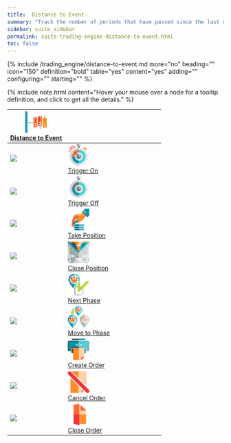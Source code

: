 ```yaml
---
title:  Distance to Event
summary: "Track the number of periods that have passed since the last occurrence of each type of event. On this page: Trigger On, Trigger Off, Take Position, Close Position, Next Phase, Move to Phase, Create Order, Cancel Order, Close Order."
sidebar: suite_sidebar
permalink: suite-trading-engine-distance-to-event.html
toc: false
---
```


{% include /trading_engine/distance-to-event.md more="no" heading="" icon="150" definition="bold" table="yes" content="yes" adding="" configuring="" starting="" %}

{% include note.html content="Hover your mouse over a node for a tooltip definition, and click to get all the details." %}

<table class='hierarchyTable'><thead><tr><th><a href='#distance-to-event' data-toggle='tooltip' data-original-title='{{site.data.trading_engine.distance_to_event}}'><img src='images/icons/nodes/png50/distance-to-event.png' /><br />Distance to Event</a></th><th></th><th></th><th></th><th></th><th></th><th></th><th></th><th></th><th></th></tr></thead><tbody>
<tr><td><img src='images/icons/various/png/tree-connector-fork.png' /></td><td><a href='#trigger-on' data-toggle='tooltip' data-original-title='{{site.data.trading_engine.trigger_on}}'><img src='images/icons/nodes/png50/trigger-on.png' /><br />Trigger On</a></td><td></td><td></td><td></td><td></td><td></td><td></td><td></td><td></td></tr>
<tr><td><img src='images/icons/various/png/tree-connector-fork.png' /></td><td><a href='#trigger-off' data-toggle='tooltip' data-original-title='{{site.data.trading_engine.trigger_off}}'><img src='images/icons/nodes/png50/trigger-off.png' /><br />Trigger Off</a></td><td></td><td></td><td></td><td></td><td></td><td></td><td></td><td></td></tr>
<tr><td><img src='images/icons/various/png/tree-connector-fork.png' /></td><td><a href='#take-position' data-toggle='tooltip' data-original-title='{{site.data.trading_engine.take_position}}'><img src='images/icons/nodes/png50/take-position.png' /><br />Take Position</a></td><td></td><td></td><td></td><td></td><td></td><td></td><td></td><td></td></tr>
<tr><td><img src='images/icons/various/png/tree-connector-fork.png' /></td><td><a href='#close-position' data-toggle='tooltip' data-original-title='{{site.data.trading_engine.close_position}}'><img src='images/icons/nodes/png50/close-position.png' /><br />Close Position</a></td><td></td><td></td><td></td><td></td><td></td><td></td><td></td><td></td></tr>
<tr><td><img src='images/icons/various/png/tree-connector-fork.png' /></td><td><a href='#next-phase' data-toggle='tooltip' data-original-title='{{site.data.trading_engine.next_phase}}'><img src='images/icons/nodes/png50/next-phase.png' /><br />Next Phase</a></td><td></td><td></td><td></td><td></td><td></td><td></td><td></td><td></td></tr>
<tr><td><img src='images/icons/various/png/tree-connector-fork.png' /></td><td><a href='#move-to-phase' data-toggle='tooltip' data-original-title='{{site.data.trading_engine.move_to_phase}}'><img src='images/icons/nodes/png50/move-to-phase.png' /><br />Move to Phase</a></td><td></td><td></td><td></td><td></td><td></td><td></td><td></td><td></td></tr>
<tr><td><img src='images/icons/various/png/tree-connector-fork.png' /></td><td><a href='#create-order' data-toggle='tooltip' data-original-title='{{site.data.trading_engine.create_order}}'><img src='images/icons/nodes/png50/create-order.png' /><br />Create Order</a></td><td></td><td></td><td></td><td></td><td></td><td></td><td></td><td></td></tr>
<tr><td><img src='images/icons/various/png/tree-connector-fork.png' /></td><td><a href='#cancel-order' data-toggle='tooltip' data-original-title='{{site.data.trading_engine.cancel_order}}'><img src='images/icons/nodes/png50/cancel-order.png' /><br />Cancel Order</a></td><td></td><td></td><td></td><td></td><td></td><td></td><td></td><td></td></tr>
<tr><td><img src='images/icons/various/png/tree-connector-elbow.png' /></td><td><a href='#close-order' data-toggle='tooltip' data-original-title='{{site.data.trading_engine.close_order}}'><img src='images/icons/nodes/png50/close-order.png' /><br />Close Order</a></td><td></td><td></td><td></td><td></td><td></td><td></td><td></td><td></td></tr></tbody></table>
